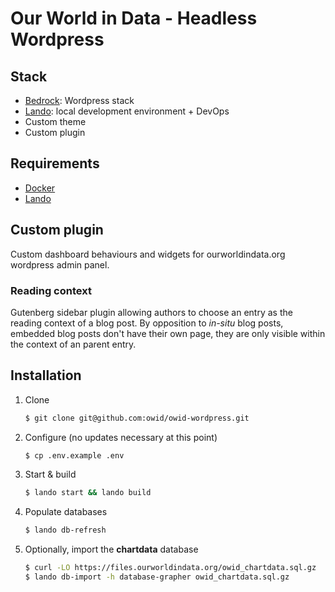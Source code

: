# Our World in Data - Headless Wordpress

## Stack

- [Bedrock](https://roots.io/bedrock/): Wordpress stack
- [Lando](https://lando.dev/): local development environment + DevOps
- Custom theme
- Custom plugin

## Requirements

- [Docker](https://www.docker.com/)
- [Lando](https://lando.dev/)

## Custom plugin

Custom dashboard behaviours and widgets for ourworldindata.org wordpress admin panel.

### Reading context

Gutenberg sidebar plugin allowing authors to choose an entry as the reading context of a blog post. By opposition to _in-situ_ blog posts, embedded blog posts don't have their own page, they are only visible within the context of an parent entry.

## Installation

1. Clone

   ```sh
   $ git clone git@github.com:owid/owid-wordpress.git
   ```

2. Configure (no updates necessary at this point)

   ```sh
   $ cp .env.example .env
   ```

3. Start & build

   ```sh
   $ lando start && lando build
   ```

4. Populate databases

   ```sh
   $ lando db-refresh
   ```

5. Optionally, import the **chartdata** database

   ```sh
   $ curl -LO https://files.ourworldindata.org/owid_chartdata.sql.gz
   $ lando db-import -h database-grapher owid_chartdata.sql.gz
   ```
